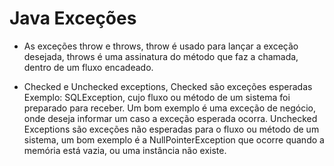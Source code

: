 # Java Exceções

- As exceções throw e throws, throw é usado para lançar a exceção desejada, throws é uma assinatura do método que faz a chamada, dentro de um fluxo encadeado.

- Checked e Unchecked exceptions, Checked são exceções esperadas Exemplo: SQLException, cujo fluxo ou método de um sistema foi preparado para receber. Um bom exemplo é uma exceção de negócio, onde deseja informar um caso a exceção esperada ocorra. Unchecked Exceptions são exceções não esperadas para o fluxo ou método de um sistema, um bom exemplo é a NullPointerException que ocorre quando a memória está vazia, ou uma instância não existe.
